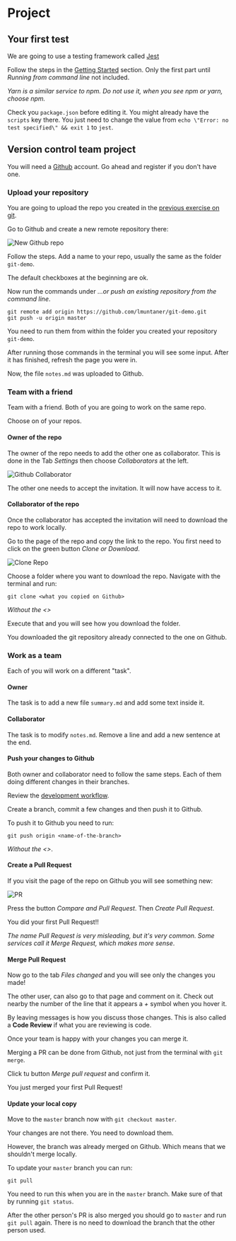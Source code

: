 # Project

## Your first test

We are going to use a testing framework called [Jest]()

Follow the steps in the [Getting Started](https://jestjs.io/docs/en/getting-started) section. Only the first part until *Running from command line* not included.

*Yarn is a similar service to npm. Do not use it, when you see npm or yarn, choose npm.*

Check you `package.json` before editing it. You might already have the `scripts` key there. You just need to change the value from `echo \"Error: no test specified\" && exit 1` to `jest`.

## Version control team project

You will need a [Github](https://github.com/) account. Go ahead and register if you don't have one.

### Upload your repository

You are going to upload the repo you created in the [previous exercise on git](./git.md).

Go to Github and create a new remote repository there:

![New Github repo](./assets/new-repo-github.png)

Follow the steps. Add a name to your repo, usually the same as the folder `git-demo`.

The default checkboxes at the beginning are ok.

Now run the commands under *…or push an existing repository from the command line*.

```git
git remote add origin https://github.com/lmuntaner/git-demo.git
git push -u origin master
```

You need to run them from within the folder you created your repository `git-demo`.

After running those commands in the terminal you will see some input. After it has finished, refresh the page you were in.

Now, the file `notes.md` was uploaded to Github.

### Team with a friend

Team with a friend. Both of you are going to work on the same repo.

Choose on of your repos.

#### Owner of the repo

The owner of the repo needs to add the other one as collaborator. This is done in the Tab *Settings* then choose *Collaborators* at the left.

![Github Collaborator](./assets/collaborator-github.png)

The other one needs to accept the invitation. It will now have access to it.

#### Collaborator of the repo

Once the collaborator has accepted the invitation will need to download the repo to work locally.

Go to the page of the repo and copy the link to the repo. You first need to click on the green button *Clone or Download*.

![Clone Repo](./assets/clone-url.png)

Choose a folder where you want to download the repo. Navigate with the terminal and run:

```git
git clone <what you copied on Github>
```

*Without the <>*

Execute that and you will see how you download the folder.

You downloaded the git repository already connected to the one on Github.

### Work as a team

Each of you will work on a different "task".

#### Owner

The task is to add a new file `summary.md` and add some text inside it.

#### Collaborator

The task is to modify `notes.md`. Remove a line and add a new sentence at the end.

#### Push your changes to Github

Both owner and collaborator need to follow the same steps. Each of them doing different changes in their branches.

Review the [development workflow](./workflow.md).

Create a branch, commit a few changes and then push it to Github.

To push it to Github you need to run:

```git
git push origin <name-of-the-branch>
```

*Without the <>*.

#### Create a Pull Request

If you visit the page of the repo on Github you will see something new:

![PR](./assets/github-pr.png)

Press the button *Compare and Pull Request*. Then *Create Pull Request*.

You did your first Pull Request!!

*The name Pull Request is very misleading, but it's very common. Some services call it Merge Request, which makes more sense*.

#### Merge Pull Request

Now go to the tab *Files changed* and you will see only the changes you made!

The other user, can also go to that page and comment on it. Check out nearby the number of the line that it appears a *+* symbol when you hover it.

By leaving messages is how you discuss those changes. This is also called a **Code Review** if what you are reviewing is code.

Once your team is happy with your changes you can merge it.

Merging a PR can be done from Github, not just from the terminal with `git merge`.

Click tu button *Merge pull request* and confirm it.

You just merged your first Pull Request!

#### Update your local copy

Move to the `master` branch now with `git checkout master`.

Your changes are not there. You need to download them.

However, the branch was already merged on Github. Which means that we shouldn't merge locally.

To update your `master` branch you can run:

```git
git pull
```

You need to run this when you are in the `master` branch. Make sure of that by running `git status`.

After the other person's PR is also merged you should go to `master` and run `git pull` again. There is no need to download the branch that the other person used.
